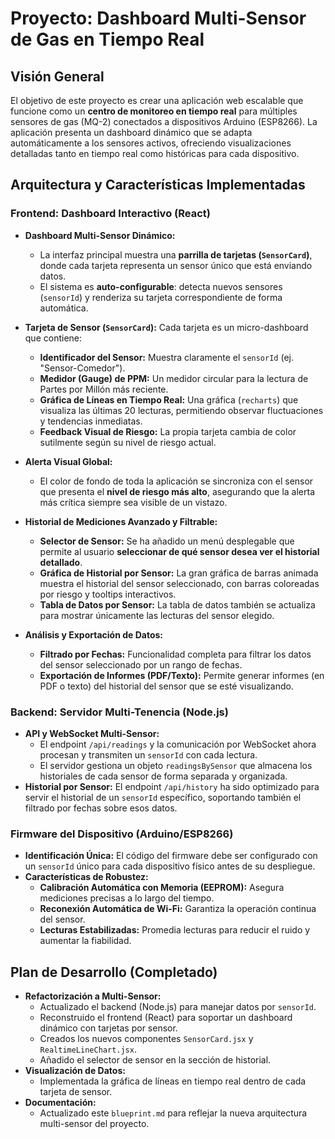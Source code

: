 
# Proyecto: Dashboard Multi-Sensor de Gas en Tiempo Real

## Visión General

El objetivo de este proyecto es crear una aplicación web escalable que funcione como un **centro de monitoreo en tiempo real** para múltiples sensores de gas (MQ-2) conectados a dispositivos Arduino (ESP8266). La aplicación presenta un dashboard dinámico que se adapta automáticamente a los sensores activos, ofreciendo visualizaciones detalladas tanto en tiempo real como históricas para cada dispositivo.

## Arquitectura y Características Implementadas

### Frontend: Dashboard Interactivo (React)

*   **Dashboard Multi-Sensor Dinámico:**
    *   La interfaz principal muestra una **parrilla de tarjetas (`SensorCard`)**, donde cada tarjeta representa un sensor único que está enviando datos.
    *   El sistema es **auto-configurable**: detecta nuevos sensores (`sensorId`) y renderiza su tarjeta correspondiente de forma automática.

*   **Tarjeta de Sensor (`SensorCard`):** Cada tarjeta es un micro-dashboard que contiene:
    *   **Identificador del Sensor:** Muestra claramente el `sensorId` (ej. "Sensor-Comedor").
    *   **Medidor (Gauge) de PPM:** Un medidor circular para la lectura de Partes por Millón más reciente.
    *   **Gráfica de Líneas en Tiempo Real:** Una gráfica (`recharts`) que visualiza las últimas 20 lecturas, permitiendo observar fluctuaciones y tendencias inmediatas.
    *   **Feedback Visual de Riesgo:** La propia tarjeta cambia de color sutilmente según su nivel de riesgo actual.

*   **Alerta Visual Global:**
    *   El color de fondo de toda la aplicación se sincroniza con el sensor que presenta el **nivel de riesgo más alto**, asegurando que la alerta más crítica siempre sea visible de un vistazo.

*   **Historial de Mediciones Avanzado y Filtrable:**
    *   **Selector de Sensor:** Se ha añadido un menú desplegable que permite al usuario **seleccionar de qué sensor desea ver el historial detallado**.
    *   **Gráfica de Historial por Sensor:** La gran gráfica de barras animada muestra el historial del sensor seleccionado, con barras coloreadas por riesgo y tooltips interactivos.
    *   **Tabla de Datos por Sensor:** La tabla de datos también se actualiza para mostrar únicamente las lecturas del sensor elegido.

*   **Análisis y Exportación de Datos:**
    *   **Filtrado por Fechas:** Funcionalidad completa para filtrar los datos del sensor seleccionado por un rango de fechas.
    *   **Exportación de Informes (PDF/Texto):** Permite generar informes (en PDF o texto) del historial del sensor que se esté visualizando.

### Backend: Servidor Multi-Tenencia (Node.js)

*   **API y WebSocket Multi-Sensor:**
    *   El endpoint `/api/readings` y la comunicación por WebSocket ahora procesan y transmiten un `sensorId` con cada lectura.
    *   El servidor gestiona un objeto `readingsBySensor` que almacena los historiales de cada sensor de forma separada y organizada.
*   **Historial por Sensor:** El endpoint `/api/history` ha sido optimizado para servir el historial de un `sensorId` específico, soportando también el filtrado por fechas sobre esos datos.

### Firmware del Dispositivo (Arduino/ESP8266)

*   **Identificación Única:** El código del firmware debe ser configurado con un `sensorId` único para cada dispositivo físico antes de su despliegue.
*   **Características de Robustez:**
    *   **Calibración Automática con Memoria (EEPROM):** Asegura mediciones precisas a lo largo del tiempo.
    *   **Reconexión Automática de Wi-Fi:** Garantiza la operación continua del sensor.
    *   **Lecturas Estabilizadas:** Promedia lecturas para reducir el ruido y aumentar la fiabilidad.

## Plan de Desarrollo (Completado)

*   **Refactorización a Multi-Sensor:**
    *   Actualizado el backend (Node.js) para manejar datos por `sensorId`.
    *   Reconstruido el frontend (React) para soportar un dashboard dinámico con tarjetas por sensor.
    *   Creados los nuevos componentes `SensorCard.jsx` y `RealtimeLineChart.jsx`.
    *   Añadido el selector de sensor en la sección de historial.
*   **Visualización de Datos:**
    *   Implementada la gráfica de líneas en tiempo real dentro de cada tarjeta de sensor.
*   **Documentación:**
    *   Actualizado este `blueprint.md` para reflejar la nueva arquitectura multi-sensor del proyecto.
